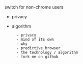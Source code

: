 switch for non-chrome users

- privacy
- algorithm

        - privacy
        - mind of its own
        - why
        - predictive browser
        - the technology / algorithm
        - fork me on github